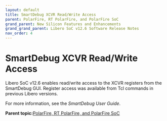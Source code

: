 ```yaml
---
layout: default
title: SmartDebug XCVR Read/Write Access
parent: PolarFire, RT PolarFire, and PolarFire SoC
grand_parent: New Silicon Features and Enhancements
grand_grand_parent: Libero SoC v12.6 Software Release Notes
nav_order: 4
---
```

# SmartDebug XCVR Read/Write Access

Libero SoC v12.6 enables read/write access to the XCVR registers from the SmartDebug GUI. Register access was available from Tcl commands in previous Libero versions.

For more information, see the *SmartDebug User Guide*.

**Parent topic:**[PolarFire, RT PolarFire, and PolarFire SoC](GUID-FD2E56AA-67B5-4642-BA0B-63904E515EA3.md)

